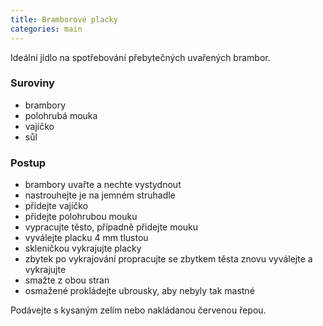 ```yaml
---
title: Bramborové placky
categories: main
---
```


Ideální jídlo na spotřebování přebytečných uvařených brambor.

### Suroviny
- brambory
- polohrubá mouka
- vajíčko
- sůl

### Postup
- brambory uvařte a nechte vystydnout
- nastrouhejte je na jemném struhadle
- přidejte vajíčko
- přidejte polohrubou mouku
- vypracujte těsto, případně přidejte mouku
- vyválejte placku 4 mm tlustou
- skleničkou vykrajujte placky
- zbytek po vykrajování propracujte se zbytkem těsta znovu vyválejte a vykrajujte
- smažte z obou stran
- osmažené prokládejte ubrousky, aby nebyly tak mastné

Podávejte s kysaným zelím nebo nakládanou červenou řepou.
